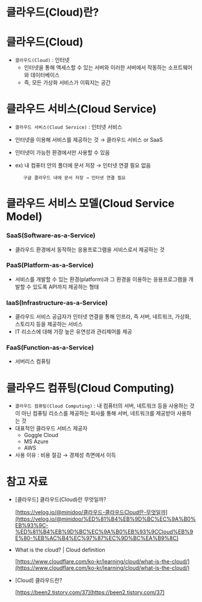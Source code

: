 # 클라우드(Cloud)란?

# 클라우드(Cloud)

- `클라우드(Cloud)` : 인터넷
    - 인터넷을 통해 액세스할 수 있는 서버와 이러한 서버에서 작동하는 소프트웨어와 데이터베이스
    - 즉, 모든 가상화 서비스가 이뤄지는 공간

# 클라우드 서비스(Cloud Service)

- `클라우드 서비스(Cloud Service)` : 인터넷 서비스
- 인터넷을 이용해 서비스를 제공하는 것 → 클라우드 서비스 or SaaS
- 인터넷이 가능한 환경에서만 사용할 수 있음
- ex) 내 컴퓨터 안의 폴더에 문서 저장 → 인터넷 연결 필요 없음

         구글 클라우드 내에 문서 저장 → 인터넷 연결 필요

# 클라우드 서비스 모델(Cloud Service Model)

### SaaS(Software-as-a-Service)

- 클라우드 환경에서 동작하는 응용프로그램을 서비스로서 제공하는 것

### PaaS(Platform-as-a-Service)

- 서비스를 개발할 수 있는 환경(platform)과 그 환경을 이용하는 응용프로그램을 개발할 수 있도록 API까지 제공하는 형태

### IaaS(Infrastructure-as-a-Service)

- 클라우드 서비스 공급자가 인터넷 연결을 통해 인프라, 즉 서버, 네트워크, 가상화, 스토리지 등을 제공하는 서비스
- IT 리소스에 대해 가장 높은 유연성과 관리제어를 제공

### FaaS(Function-as-a-Service)

- 서버리스 컴퓨팅

# 클라우드 컴퓨팅(Cloud Computing)

- `클라우드 컴퓨팅(Cloud Computing)` : 내 컴퓨터의 서버, 네트워크 등을 사용하는 것이 아닌 컴퓨팅 리소스를 제공하는 회사를 통해 서버, 네트워크를 제공받아 사용하는 것
- 대표적인 클라우드 서비스 제공자
    - Goggle Cloud
    - MS Azure
    - AWS
- 사용 이유 : 비용 절감 → 경제성 측면에서 이득

# 참고 자료

- [클라우드] 클라우드(Cloud)란 무엇일까?

    [https://velog.io/@minidoo/클라우드-클라우드Cloud란-무엇일까](https://velog.io/@minidoo/%ED%81%B4%EB%9D%BC%EC%9A%B0%EB%93%9C-%ED%81%B4%EB%9D%BC%EC%9A%B0%EB%93%9CCloud%EB%9E%80-%EB%AC%B4%EC%97%87%EC%9D%BC%EA%B9%8C)

- What is the cloud? | Cloud definition

    [https://www.cloudflare.com/ko-kr/learning/cloud/what-is-the-cloud/](https://www.cloudflare.com/ko-kr/learning/cloud/what-is-the-cloud/)

- [Cloud] 클라우드란?

    [https://been2.tistory.com/37](https://been2.tistory.com/37)